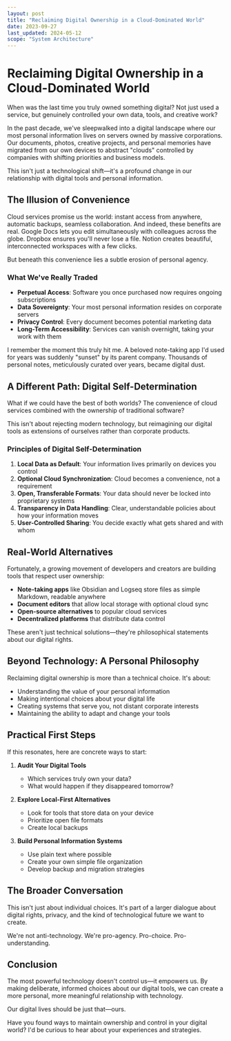 ```yaml
---
layout: post
title: "Reclaiming Digital Ownership in a Cloud-Dominated World"
date: 2023-09-27
last_updated: 2024-05-12
scope: "System Architecture"
---
```


# Reclaiming Digital Ownership in a Cloud-Dominated World

When was the last time you truly owned something digital? Not just used a service, but genuinely controlled your own data, tools, and creative work?

In the past decade, we've sleepwalked into a digital landscape where our most personal information lives on servers owned by massive corporations. Our documents, photos, creative projects, and personal memories have migrated from our own devices to abstract "clouds" controlled by companies with shifting priorities and business models.

This isn't just a technological shift—it's a profound change in our relationship with digital tools and personal information.

## The Illusion of Convenience

Cloud services promise us the world: instant access from anywhere, automatic backups, seamless collaboration. And indeed, these benefits are real. Google Docs lets you edit simultaneously with colleagues across the globe. Dropbox ensures you'll never lose a file. Notion creates beautiful, interconnected workspaces with a few clicks.

But beneath this convenience lies a subtle erosion of personal agency.

### What We've Really Traded

- **Perpetual Access**: Software you once purchased now requires ongoing subscriptions
- **Data Sovereignty**: Your most personal information resides on corporate servers
- **Privacy Control**: Every document becomes potential marketing data
- **Long-Term Accessibility**: Services can vanish overnight, taking your work with them

I remember the moment this truly hit me. A beloved note-taking app I'd used for years was suddenly "sunset" by its parent company. Thousands of personal notes, meticulously curated over years, became digital dust.

## A Different Path: Digital Self-Determination

What if we could have the best of both worlds? The convenience of cloud services combined with the ownership of traditional software?

This isn't about rejecting modern technology, but reimagining our digital tools as extensions of ourselves rather than corporate products.

### Principles of Digital Self-Determination

1. **Local Data as Default**: Your information lives primarily on devices you control
2. **Optional Cloud Synchronization**: Cloud becomes a convenience, not a requirement
3. **Open, Transferable Formats**: Your data should never be locked into proprietary systems
4. **Transparency in Data Handling**: Clear, understandable policies about how your information moves
5. **User-Controlled Sharing**: You decide exactly what gets shared and with whom

## Real-World Alternatives

Fortunately, a growing movement of developers and creators are building tools that respect user ownership:

- **Note-taking apps** like Obsidian and Logseq store files as simple Markdown, readable anywhere
- **Document editors** that allow local storage with optional cloud sync
- **Open-source alternatives** to popular cloud services
- **Decentralized platforms** that distribute data control

These aren't just technical solutions—they're philosophical statements about our digital rights.

## Beyond Technology: A Personal Philosophy

Reclaiming digital ownership is more than a technical choice. It's about:

- Understanding the value of your personal information
- Making intentional choices about your digital life
- Creating systems that serve you, not distant corporate interests
- Maintaining the ability to adapt and change your tools

## Practical First Steps

If this resonates, here are concrete ways to start:

1. **Audit Your Digital Tools**
   - Which services truly own your data?
   - What would happen if they disappeared tomorrow?

2. **Explore Local-First Alternatives**
   - Look for tools that store data on your device
   - Prioritize open file formats
   - Create local backups

3. **Build Personal Information Systems**
   - Use plain text where possible
   - Create your own simple file organization
   - Develop backup and migration strategies

## The Broader Conversation

This isn't just about individual choices. It's part of a larger dialogue about digital rights, privacy, and the kind of technological future we want to create.

We're not anti-technology. We're pro-agency. Pro-choice. Pro-understanding.

## Conclusion

The most powerful technology doesn't control us—it empowers us. By making deliberate, informed choices about our digital tools, we can create a more personal, more meaningful relationship with technology.

Our digital lives should be just that—ours.

Have you found ways to maintain ownership and control in your digital world? I'd be curious to hear about your experiences and strategies.
